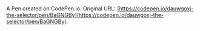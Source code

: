 # 

A Pen created on CodePen.io. Original URL: [https://codepen.io/dauwgoxj-the-selector/pen/BaGNGBy](https://codepen.io/dauwgoxj-the-selector/pen/BaGNGBy).

